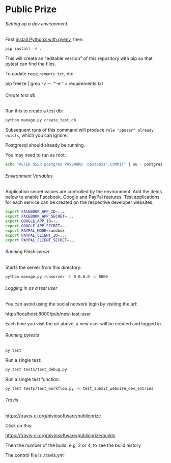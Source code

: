 Public Prize
============

###### Setting up a dev environment.

First [install Python3 with pyenv](//github.com/biviosoftware/utilities/blob/master/Environment.md), then:

```bash
pip install -e .
```

This will create an "editable version" of this repository with pip so
that pytest can find the files.

To update `requirements.txt`, do:

pip freeze | grep -v -- '^-e ' > requirements.txt

###### Create test db

Run this to create a test db:

```bash
python manage.py create_test_db
```

Subsequent runs of this command will produce
`role "ppuser" already exists`, which you can ignore.

Postgresql should already be running.

You may need to run as root:

```bash
echo "ALTER USER postgres PASSWORD 'postpass';COMMIT" | su - postgres -c 'psql template1'
```

###### Environment Variables

Application secret values are controlled by the environment. Add the
items below to enable Facebook, Google and PayPal features. Test
applications for each service can be created on the respective
developer websites.

```bash
export FACEBOOK_APP_ID=...
export FACEBOOK_APP_SECRET=...
export GOOGLE_APP_ID=...
export GOOGLE_APP_SECRET=...
export PAYPAL_MODE=sandbox
export PAYPAL_CLIENT_ID=...
export PAYPAL_CLIENT_SECRET=...
```

###### Running Flask server

Starts the server from this directory:

```bash
python manage.py runserver -h 0.0.0.0 -p 8000
```

###### Logging in as a test user

You can avoid using the social network login by visiting the url:

http://localhost:8000/pub/new-test-user

Each time you visit the url above, a new user will be created and
logged in.

###### Running pytests

```bash
py.test
```

Run a single test:

```bash
py.test tests/test_debug.py
```

Run a single test function:

```bash
py.test tests/test_workflow.py -k test_submit_website_dev_entries
```

###### Travis

https://travis-ci.org/biviosoftware/publicprize

Click on this:

https://travis-ci.org/biviosoftware/publicprize/builds

Then the number of the build, e.g. 2 or 4, to see the build history

The control file is .travis.yml
